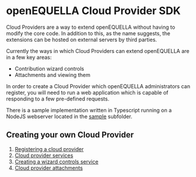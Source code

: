 # openEQUELLA Cloud Provider SDK

Cloud Providers are a way to extend openEQUELLA without having to modify the core code. In addition to this, as the name suggests, the extensions can be hosted on external servers by third parties.

Currently the ways in which Cloud Providers can extend openEQUELLA are in a few key areas:

- Contribution wizard controls
- Attachments and viewing them

In order to create a Cloud Provider which openEQUELLA administrators can register, you will need to run a web application which is capable of responding to a few pre-defined requests.

There is a sample implementation written in Typescript running on a NodeJS webserver located in the [sample](sample) subfolder.

## Creating your own Cloud Provider

1. [Registering a cloud provider](doc/registration.md)
2. [Cloud provider services](doc/services.md)
3. [Creating a wizard controls service](doc/controls.md)
4. [Cloud provider attachments](doc/attachments.md)

